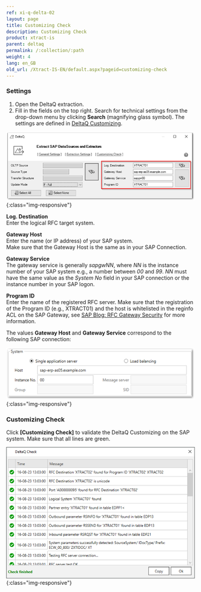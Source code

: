 ```yaml
---
ref: xi-q-delta-02
layout: page
title: Customizing Check
description: Customizing Check
product: xtract-is
parent: deltaq
permalink: /:collection/:path
weight: 4
lang: en_GB
old_url: /Xtract-IS-EN/default.aspx?pageid=customizing-check
---
```


### Settings

1. Open the DeltaQ extraction.
2. Fill in the fields on the top right. Search for technical settings from the drop-down menu by clicking **Search** (magnifying glass symbol). The settings are defined in [DeltaQ Customizing](../sap-customizing/customizing-for-deltaq).


![deltaq-tech-settings](/img/content/deltaq-tech-settings2.png){:class="img-responsive"}

**Log. Destination**<br>Enter the logical RFC target system.

**Gateway Host**<br>Enter the name (or IP address) of your SAP system. <br>
Make sure that the Gateway Host is the same as in your SAP Connection.

**Gateway Service**<br>The gateway service is generally *sapgwNN*, where *NN* is the instance number of your SAP system e.g., a number between *00* and *99*.
*NN* must have the same value as the *System No* field in your SAP connection or the instance number in your SAP logon. 

**Program ID**<br>Enter the name of the registered RFC server.
Make sure that the registration of the Program ID (e.g., XTRACT01) and the host is whitelisted in the reginfo ACL on the SAP Gateway, see [SAP Blog: RFC Gateway Security](https://blogs.sap.com/2021/01/26/rfc-gateway-security-part-1-basic-understanding/) for more information.


The values **Gateway Host** and **Gateway Service** correspond to the following SAP connection:

![sap-conn-app-ecc](/img/content/sap-conn-app-ecc.png){:class="img-responsive"} 

### Customizing Check

Click **[Customizing Check]** to validate the DeltaQ Customizing on the SAP system.
Make sure that all lines are green. 

![customizing-check-successfull](/img/content/customizing-check-successfull.png){:class="img-responsive"}
